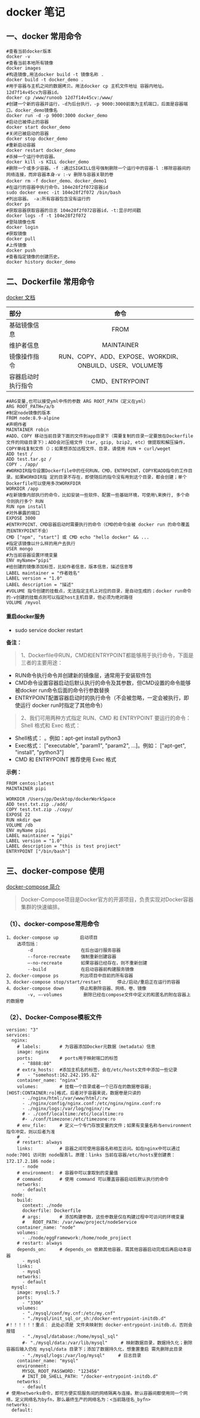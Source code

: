 # docker 笔记

## 一、docker 常用命令

```
#查看当前docker版本   
docker -v   
#查看当前本地所有镜像
docker images
#构造镜像,用法docker build -t 镜像名称 .
docker build -t docker_demo .
#用于容器与主机之间的数据拷贝。用法docker cp 主机文件地址 容器内地址。12d7f14v45cv为容器id。
docker cp /www/runoob 12d7f14v45cv:/www/
#创建一个新的容器并运行，-d为后台执行，-p 9000:3000前面为主机端口，后面是容器端口。docker_demo镜像名
docker run -d -p 9000:3000 docker_demo
#启动已被停止的容器
docker start docker_demo
#关闭已被启动的容器
docker stop docker_demo
#重新启动容器
docker restart docker_demo
#杀掉一个运行中的容器。
docker kill -s KILL docker_demo
#删除一个或多少容器。-f :通过SIGKILL信号强制删除一个运行中的容器-l :移除容器间的网络连接，而非容器本身-v :-v 删除与容器关联的卷
docker rm -f docker_demo、docker_demo1
#在运行的容器中执行命令。104e28f2f072容器id
sudo docker exec -it 104e28f2f072 /bin/bash 
#列出容器。 -a:所有容器包含没有运行的
docker ps 
#获取容器获取容器的日志 104e28f2f072容器id，-t:显示时间戳
docker logs -f -t 104e28f2f072 
#登陆镜像仓库
docker login
#获取镜像
docker pull 
#上传镜像
docker push
#查看指定镜像的创建历史。
docker history docker_demo
```

## 二、Dockerfile 常用命令
[docker 文档](https://yeasy.gitbooks.io/docker_practice/content/image/dockerfile/arg.html)

| 部分 |	命令 |
| :--- |:---:|
| 基础镜像信息 |	FROM |
| 维护者信息 |	MAINTAINER |
| 镜像操作指令 |	RUN、COPY、ADD、EXPOSE、WORKDIR、ONBUILD、USER、VOLUME等 |
| 容器启动时执行指令 |	CMD、ENTRYPOINT |
```
#ARG变量,也可以接受yml中传的参数 ARG ROOT_PATH（定义在yml）
ARG ROOT_PATH=/a/b
#制定node镜像的版本
FROM node:8.9-alpine
#声明作者
MAINTAINER robin
#ADD、COPY 移动当前目录下面的文件到app目录下（需要复制的目录一定要放在Dockerfile文件的同级目录下）；ADD会对压缩文件（tar, gzip, bzip2, etc）做提取和解压操作，COPY单纯复制文件（）；如果想添加远程文件、目录，请使用 RUN + curl/weget
ADD test / 
ADD test.tar.gz /
COPY . /app/
#WORKDIR指令设置Dockerfile中的任何RUN，CMD，ENTRPOINT，COPY和ADD指令的工作目录。如果WORKDIR指 定的目录不存在，即使随后的指令没有用到这个目录，都会创建；单个Dockerfile可以使用多次WORKFDIR
WORKDIR /app
#在新镜像内部执行的命令，比如安装一些软件、配置一些基础环境，可使用\来换行, 多个命令则执行多个 RUN
RUN npm install
#对外暴露的端口
EXPOSE 3000
#ENTRYPOINT、CMD容器启动时需要执行的命令（CMD的命令会被 docker run 的命令覆盖而ENTRYPOINT不会）
CMD ["npm", "start"] 或 CMD echo "hello docker" && ...
#指定该镜像以什么样的用户去执行
USER mongo
#为当前容器设置环境变量
ENV myName="pipi"
#给创建的镜像添加标签，比如作者信息，版本信息，描述信息等
LABEL maintainer = "作者姓名"
LABEL version = "1.0"
LABEL description = "描述"
#VOLUME 指令创建的挂载点，无法指定主机上对应的目录，是自动生成的；docker run命令的-v创建的挂载点则可以指定host主机目录，但必须为绝对路径
VOLUME /myvol
```

#### 重启docker服务  
  * sudo service docker restart

**备注：**
>1、Dockerfile中RUN，CMD和ENTRYPOINT都能够用于执行命令，下面是三者的主要用途：
* RUN命令执行命令并创建新的镜像层，通常用于安装软件包
* CMD命令设置容器启动后默认执行的命令及其参数，但CMD设置的命令能够被docker run命令后面的命令行参数替换
* ENTRYPOINT配置容器启动时的执行命令（不会被忽略，一定会被执行，即使运行 docker run时指定了其他命令）

>2、我们可用两种方式指定 RUN、CMD 和 ENTRYPOINT 要运行的命令：Shell 格式和 Exec 格式：
* Shell格式：<instruction> <command>。例如：apt-get install python3
* Exec格式：<instruction> ["executable", "param1", "param2", ...]。例如： ["apt-get", "install", "python3"]  
* CMD 和 ENTRYPOINT 推荐使用 Exec 格式      
  
 **示例：**
```
FROM centos:latest
MAINTAINER pipi

WORKDIR /Users/pp/Desktop/dockerWorkSpace
ADD test.txt.zip ./add/
COPY test.txt.zip ./copy/
EXPOSE 22
RUN mkdir qwe
VOLUME /db
ENV myName pipi
LABEL maintainer = "pipi"
LABEL version = "1.0"
LABEL description = "this is test projiect"
ENTRYPOINT ["/bin/bash"]
```

## 三、docker-compose 使用
[docker-compose 简介](https://blog.51cto.com/9291927/2310444)

> Docker-Compose项目是Docker官方的开源项目，负责实现对Docker容器集群的快速编排。

### （1）、docker-compose常用命令

```
1、docker-compose up        启动项目
    选项包括：
        -d                  在后台运行服务容器
        --force-recreate    强制重新创建容器
        –-no-recreate       如果容器已经存在，则不重新创建
        --build             在启动容器前构建服务镜像
2、docker-compose ps        列出项目中目前的所有容器
3、docker-compose stop/start/restart      停止/启动/重启正在运行的容器
4、docker-compose down      停止和删除容器、网络、卷、镜像
        -v, –-volumes        删除已经在compose文件中定义的和匿名的附在容器上的数据卷
```
### （2）、Docker-Compose模板文件

```
version: "3"
services:
  nginx:
    # labels:       # 为容器添加Docker元数据（metadata）信息
    image: nginx
    ports:          # ports用于映射端口的标签
      - "8888:80"
    # extra_hosts:  #添加主机名的标签，会在/etc/hosts文件中添加一些记录
    #   - "somehost:162.242.195.82"
    container_name: "nginx"
    volumes:        # 挂载一个目录或者一个已存在的数据卷容器;[HOST:CONTAINER:ro]格式，后者对于容器来说，数据卷是只读的
      - ./nginx/html:/var/www/html/:rw
      - ./nginx/config/nginx.conf:/etc/nginx/nginx.conf:ro
      - ./nginx/logs:/var/log/nginx/:rw
      # - ./conf/localtime:/etc/localtime:ro
      #- ./conf/timezone:/etc/timezone:ro
    # env_file:     # 定义一个专门存放变量的文件；如果有变量名称与environment指令冲突，则以后者为准
    #   -
    # restart: always
    links:          # 容器之间可使用容器名称相互访问。如在nginx中可以通过 node:7001 访问到 node服务l。原理：links 当前在容器/etc/hosts里创建表：172.17.2.186 node；
      - node
    # environment:  # 容器中可以拿取到的变量值
    # command:      # 使用 command 可以覆盖容器启动后默认执行的命令
    networks:
      - default
  node:
    build:
      context: ./node
      dockerfile: Dockerfile
      # args:       # 添加构建参数，这些参数是仅在构建过程中可访问的环境变量
      #   ROOT_PATH: /var/www/project/nodeService
    container_name: "node"
    volumes:
      - ./node/eggFramework:/home/node_projiect
    # restart: always
    depends_on:     # depends_on 依赖其他容器，需其他容器启动完成后再启动本容器
      - mysql
    links:
      - mysql
    networks:
      - default
  mysql:
    image: mysql:5.7
    ports:
      - "3306"
    volumes:
      - "./mysql/conf/my.cnf:/etc/my.cnf"
      - "./mysql/init_sql_or_sh:/docker-entrypoint-initdb.d"  #！！！！！！重点： 此处必须是 文件夹映射到 docker-entrypoint-initdb.d，否则会报错 
      - "./mysql/database:/home/mysql_sql"
      #- "./mysql/data:/var/lib/mysql"     # 映射数据目录，数据持久化；删除容器后输入仍在 mysql/data 目录下；添加了数据持久化，想重置重启 需先删除此目录
      - "./mysql/logs:/var/log/mysql"     # 日志目录
    container_name: "mysql"
    environment:
      MYSQL_ROOT_PASSWORD: "123456"
      # INIT_DB_SHELL_PATH: "/docker-entrypoint-initdb.d"
    networks:
      - default
# 使用networks命令，即可方便实现服务间的网络隔离与连接。默认容器间都使用同一个网络，定义网络名为byfn，那么最终生产的网络名为：<当前路径名_byfn>
networks:
  default:

```
